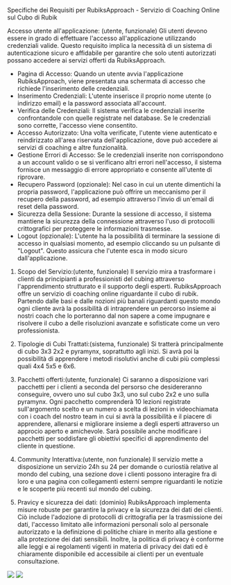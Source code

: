 Specifiche dei Requisiti per RubiksApproach - Servizio di Coaching Online sul Cubo di Rubik

Accesso utente all'applicazione: (utente, funzionale)
Gli utenti devono essere in grado di effettuare l'accesso all'applicazione utilizzando credenziali valide. Questo requisito implica la necessità di un sistema di autenticazione sicuro e affidabile per garantire che solo utenti autorizzati possano accedere ai servizi offerti da RubiksApproach.

- Pagina di Accesso: Quando un utente avvia l'applicazione RubiksApproach, viene presentata una schermata di accesso che richiede l'inserimento delle credenziali.
- Inserimento Credenziali: L'utente inserisce il proprio nome utente (o indirizzo email) e la password associata all'account.
- Verifica delle Credenziali: Il sistema verifica le credenziali inserite confrontandole con quelle registrate nel database. Se le credenziali sono corrette, l'accesso viene consentito.
- Accesso Autorizzato: Una volta verificate, l'utente viene autenticato e reindirizzato all'area riservata dell'applicazione, dove può accedere ai servizi di coaching e altre funzionalità.
- Gestione Errori di Accesso: Se le credenziali inserite non corrispondono a un account valido o se si verificano altri errori nell'accesso, il sistema fornisce un messaggio di errore appropriato e consente 
  all'utente di riprovare.
- Recupero Password (opzionale): Nel caso in cui un utente dimentichi la propria password, l'applicazione può offrire un meccanismo per il recupero della password, ad esempio attraverso l'invio di un'email di 
  reset della password.
- Sicurezza della Sessione: Durante la sessione di accesso, il sistema mantiene la sicurezza della connessione attraverso l'uso di protocolli crittografici per proteggere le informazioni trasmesse.
- Logout (opzionale): L'utente ha la possibilità di terminare la sessione di accesso in qualsiasi momento, ad esempio cliccando su un pulsante di "Logout". Questo assicura che l'utente esca in modo sicuro 
  dall'applicazione.

1. Scopo del Servizio:(utente, funzionale)
Il servizio mira a trasformare i clienti da principianti a professionisti del cubing attraverso l'apprendimento strutturato e il supporto degli esperti.
RubiksApproach offre un servizio di coaching online riguardante il cubo di rubik. Partendo dalle basi e dalle nozioni più banali riguardanti questo mondo ogni cliente avrà la possibilità di intraprendere un percorso insieme ai nostri coach che lo porteranno dal non sapere a come impugnare e risolvere il cubo a delle risoluzioni avanzate e sofisticate come un vero professionista.

2. Tipologie di Cubi Trattati:(sistema, funzionale)
Si tratterà principalmente di cubo 3x3 2x2 e pyramynx, soprattutto agli inizi. Si avrà poi la possibilità di apprendere i metodi risolutivi anche di cubi più complessi quali 4x4 5x5 e 6x6.

3. Pacchetti offerti:(utente, funzionale)
Ci saranno a disposizione vari pacchetti per i clienti a seconda del persorso che desidereranno conseguire, ovvero uno sul cubo 3x3, uno sul cubo 2x2 e uno sulla pyramynx. Ogni pacchetto comprenderà 10 lezioni registrate sull'argomento scelto e un numero a scelta di lezioni in videochiamata con i coach del nostro team in cui si avrà la possibilità e il piacere di apprendere, allenarsi e migliorare insieme a degli esperti attraverso un approcio aperto e amichevole.
Sarà possibile anche modificare i pacchetti per soddisfare gli obiettivi specifici di apprendimento del cliente in questione.

4. Community Interattiva:(utente, non funzionale)
Il servizio mette a disposizione un servizio 24h su 24 per domande o curiostià relative al mondo del cubing, una sezione dove i clienti possono interagire fra di loro e una pagina con collegamenti esterni sempre riguardanti le notizie e le scoperte più recenti sul mondo del cubing.

5. Pravicy e sicurezza dei dati: (dominio)
RubiksApproach implementa misure robuste per garantire la privacy e la sicurezza dei dati dei clienti. Ciò include l'adozione di protocolli di crittografia per la trasmissione dei dati, l'accesso limitato alle informazioni personali solo al personale autorizzato e la definizione di politiche chiare in merito alla gestione e alla protezione dei dati sensibili. Inoltre, la politica di privacy è conforme alle leggi e ai regolamenti vigenti in materia di privacy dei dati ed è chiaramente disponibile ed accessibile ai clienti per un eventuale consultazione.

<img src="https://yuml.me/diagram/scruffy/usecase/[utente]-(avvia app),(avvia app)<(richiede recupero password),(avvia app)>(inserisce credenziali),[sistema]-(verifica credenziali),(verifica credenziali)>(autorizza accesso),(inserisce credenziali)<(logout),(inserisce credenziali)<(accesso area riservata),(verifica credenziali)>(gestione errori di accesso),(gestione errori di accesso)<(invio email reset password),(gestione errori di accesso)>(fornisce messaggio di errore)">

<img src="https://yuml.me/diagram/scruffy/usecase/[Cliente]-(Seleziona Pacchetto),(Seleziona Pacchetto)>(Pacchetto 2x2),(Pacchetto 2x2)<(Compra pacchetto),(Seleziona Pacchetto)>(Pacchetto 3x3),(Pacchetto 3x3)<(Compra pacchetto),(Seleziona Pacchetto)>(Pacchetto pyramynx),(Pacchetto pyramynx)<(Compra pacchetto),(Seleziona Pacchetto)<(Modifica Pacchetto),(Modifica Pacchetto)<(Compra pacchetto),[Cliente]-(Visualizza Lezioni Registrate),(Visualizza Lezioni Registrate)<(Pone Domande sulla lezione),[Cliente]-(Richiede Videochiamata),[Coach]-(Conduce Videochiamata),[Coach]-(Risponde alle domande sulle lezioni)">
